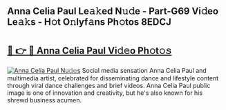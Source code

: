 ## Anna Celia Paul Le𝚊𝚔ed N𝚞𝚍e - Part-G69 Vi𝚍eo Le𝚊𝚔s - H𝚘t O𝚗lyf𝚊ns Ph𝚘tos 8EDCJ

# <h2><a href="http://hf2smgm.feru.top/?c=Anna+Celia+Paul">🔗 👉 🔴 Anna Celia Paul Vi𝚍𝚎o Ph𝚘t𝚘𝚜</a></h2>

[![Anna Celia Paul Nu𝚍𝚎s](https://i.imgur.com/0TWrTi3.gif)](http://hf2smgm.feru.top/?c=Anna+Celia+Paul)
Social media sensation Anna Celia Paul and multimedia artist, celebrated for disseminating dance and lifestyle content through viral dance challenges and brief videos. Anna Celia Paul public image is one of innovation and creativity, but he's also known for his shrewd business acumen. 
